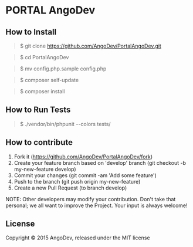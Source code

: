 # PORTAL AngoDev

## How to Install

> $ git clone https://github.com/AngoDev/PortalAngoDev.git

> $ cd PortalAngoDev

> $ mv config.php.sample config.php

> $ composer self-update

> $ composer install

## How to Run Tests

> $ ./vendor/bin/phpunit --colors tests/

## How to contribute

1. Fork it (https://github.com/AngoDev/PortalAngoDev/fork)
2. Create your feature branch based on 'develop' branch (git checkout -b my-new-feature develop)
3. Commit your changes (git commit -am 'Add some feature')
4. Push to the branch (git push origin my-new-feature)
5. Create a new Pull Request (to branch develop)

NOTE: Other developers may modify your contribution. Don't take that personal; we all want to improve the Project. Your input is always welcome!

## License

Copyright © 2015 AngoDev, released under the MIT license
